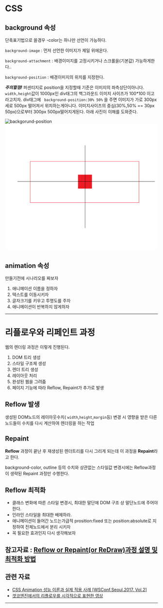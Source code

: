 # CSS

## background 속성
단축표기법으로 쓸경우 -color는 하나만 선언이 가능하다.

<code>background-image</code> : 먼저 선언한 이미지가 제일 위에온다.

<code>background-attachment</code> : 배경이미지를 고정시키거나 스크롤을(기본값) 가능하게한다..

<code>background-position</code> : 배경이미지의 위치를 지정한다. 


***주의할점!*** 
퍼센티지로 position을 지정할때 기준은 이미지의 좌측상단이아니다.
<code>width,height</code>값이 1000px인 div태그의 백그라운드 이미지 사이즈가 100*100 이고  라고치자. div태그에 <code> background-position:30% 50%</code> 을 주면 이미지가 가로 300px 세로 500px 떨어져서 위치하는게아니다. 이미지사이즈의 중심(30%,50% == 30px 50px)으로부터 300px 500px떨어지게된다. 아래 사진이 이해를 도와준다.  


![backgorund-position](https://cdn.css-tricks.com/wp-content/uploads/2015/03/bgpos.svg)
![backgorund-position:50% 50%](../images/bg_position.png)



## animation 속성
만들기전에 시나리오를 짜보자

1. 애니메이션 이름을 정하자
2. 텍스트를 이동시키자
3. 글자크기를 키우고 투명도를 주자
4. 애니메이션이 반복하지 않게하자 

---

# 리플로우와 리페인트 과정
웹의 렌더링 과정은 이렇게 진행된다.
1. DOM 트리 생성
2. 스타일 구조체 생성
3. 렌더 트리 생성
4. 레이아웃 처리
5. 완성된 웹을 그려줌
6. 페이지 기능에 따라 Reflow, Repaint가 추가로 발생 

## Reflow 발생
생성된 DOM노드의 레이아웃수치( <code>width</code>,<code>height</code>,<code>margin</code>등) 변경 시 영향을 받은 다른 노드들이 수치를 다시 계산하여 렌더링을 하는 작업

## Repaint 
**Reflow** 과정이 끝난 후 재생성된 렌더트리를 다시 그리게 되는데 이 과정을 **Repaint**라고 한다.  

background-color, outline 등의 수치와 상관없는 스타일값 변경시에는 Reflow과정이 생략된 Repaint 과정만 수행한다.

## Reflow 최적화
- 클래스 변화에 따른 스타일 변경시, 최대한 말단에 DOM 구조 상 말단노드에 주어야한다.
- 인라인 스타일을 최대한 배제하라.
- 애니메이션이 들어간 노드는가급적 prosition:fixed 또는 position:absolute로 지정하여 전체노드에서 분리 시키자
- 꼭 필요한 효과인지 다시 생각해보자



참고자료 : [Reflow or Repaint(or ReDraw)과정 설명 및 최적화 방법](http://webclub.tistory.com/346)
--


## 관련 자료
- [CSS Animation 성능 이론과 실제 적용 사례 [WSConf.Seoul.2017. Vol.2]](https://www.slideshare.net/wsconf/css-animation-wsconfseoul2017-vol2?qid=5e45b750-eb53-44ce-8a78-ecb12319b80e&v=&b=&from_search=2)
- [겟코엔진에서의 리플로우를 시각적으로 표현한 영상](https://www.youtube.com/watch?v=ZTnIxIA5KGw)

---

